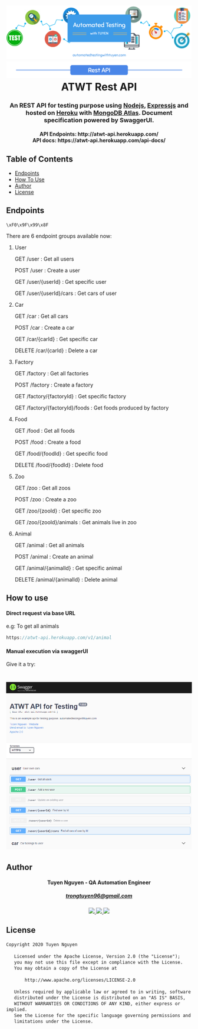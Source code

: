 <h1 align="center">
  <br>
  <a href="background"><img src="https://github.com/trongtuyen96/atwt-api/blob/master/covers/ATWT_background.PNG" alt="background"></a>
  <a href="background"><img src="https://github.com/trongtuyen96/atwt-api/blob/master/covers/rest_api.PNG" alt="background"></a>
  <br>
  ATWT Rest API
  <br>
</h1>

<h3 align="center" style="bold">An REST API for testing purpose using <a href="https://nodejs.org/en/">Nodejs</a>, <a href="https://expressjs.com/">Expressjs</a> and hosted on <a href="https://dashboard.heroku.com/">Heroku</a> with <a href="https://www.mongodb.com/cloud/atlas">MongoDB Atlas</a>. Document specification powered by SwaggerUI.</h3>


<h4 align="center">API Endpoints: http://atwt-api.herokuapp.com/
  <br>API docs: https://atwt-api.herokuapp.com/api-docs/</h4>

## Table of Contents

- [Endpoints](#endpoints)
- [How To Use](#how-to-use)
- [Author](#author)
- [License](#license)

## Endpoints
	\xF0\x9F\x99\x8F
There are 6 endpoint groups available now:
1. User
   
   GET  /user : Get all users
   
   POST /user : Create a user
   
   GET  /user/{userId} : Get specific user
   
   GET  /user/{userId}/cars : Get cars of user
   
2. Car
   
   GET  /car : Get all cars
   
   POST /car : Create a car
   
   GET  /car/{carId} : Get specific car
   
   DELETE  /car/{carId} : Delete a car
   
3. Factory
   
   GET  /factory : Get all factories
   
   POST /factory : Create a factory
   
   GET  /factory/{factoryId} : Get specific factory
   
   GET  /factory/{factoryId}/foods : Get foods produced by factory
   
4. Food
   
   GET  /food : Get all foods
   
   POST /food : Create a food
   
   GET  /food/{foodId} : Get specific food
   
   DELETE  /food/{foodId} : Delete food

5. Zoo
   
   GET  /zoo : Get all zoos
   
   POST /zoo : Create a zoo
   
   GET  /zoo/{zooId} : Get specific zoo
   
   GET  /zoo/{zooId}/animals : Get animals live in zoo
   
6. Animal
   
   GET  /animal : Get all animals
   
   POST /animal : Create an animal
   
   GET  /animal/{animalId} : Get specific animal
   
   DELETE  /animal/{animalId} : Delete animal
   
## How to use
#### Direct request via base URL
e.g: To get all animals
```javascript
https://atwt-api.herokuapp.com/v1/animal
```

#### Manual execution via swaggerUI
Give it a try:
<h1 align="center">
  <a href="https://atwt-api.herokuapp.com/api-docs/"><img src="https://github.com/trongtuyen96/atwt-api/blob/master/covers/api_docs_demo.PNG" alt="background"></a>
</h1>

## Author

<h4 align="center">
	Tuyen Nguyen - QA Automation Engineer
	</h4>
	<h5 align="center">
	<a href="trongtuyen96@gmail.com">trongtuyen96@gmail.com</a>
	</h5>
<p align="center">
	 <a alt="Github" href="https://github.com/trongtuyen96">
    <img src="https://user-images.githubusercontent.com/25218255/47360756-794c1f00-d6fa-11e8-86fa-7b1c2e4dda92.png" width="50">
  </a>
		 <a alt="LinkedIn" href="https://www.linkedin.com/in/tuyen-nguyen-trong-516a69121/">
    <img src="https://user-images.githubusercontent.com/25218255/47360366-8583ac80-d6f9-11e8-8871-219802a9a162.png" width="50">
  </a>
		 <a alt="Facebook" href="https://www.facebook.com/tuyen.trong.3">
    <img src="https://user-images.githubusercontent.com/25218255/47360363-84eb1600-d6f9-11e8-8029-818481536200.png" width="50">
  </a>
</p>

## License

~~~~
Copyright 2020 Tuyen Nguyen

   Licensed under the Apache License, Version 2.0 (the "License");
   you may not use this file except in compliance with the License.
   You may obtain a copy of the License at

       http://www.apache.org/licenses/LICENSE-2.0

   Unless required by applicable law or agreed to in writing, software
   distributed under the License is distributed on an "AS IS" BASIS,
   WITHOUT WARRANTIES OR CONDITIONS OF ANY KIND, either express or implied.
   See the License for the specific language governing permissions and
   limitations under the License.
~~~~
